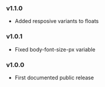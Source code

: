 ### v1.1.0

- Added resposive variants to floats

### v1.0.1

- Fixed body-font-size-px variable

### v1.0.0

- First documented public release